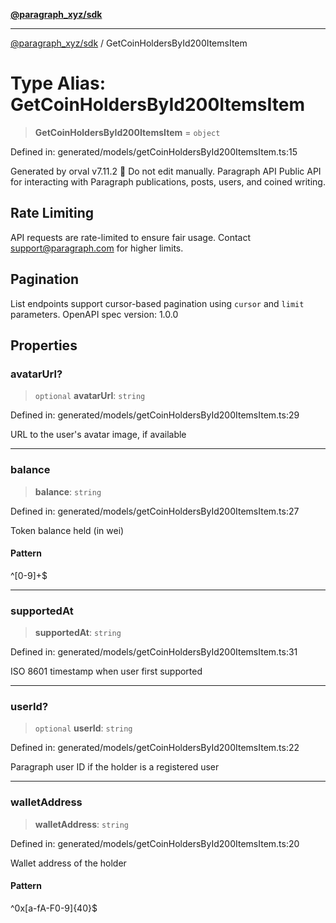 [**@paragraph_xyz/sdk**](../README.md)

***

[@paragraph_xyz/sdk](../README.md) / GetCoinHoldersById200ItemsItem

# Type Alias: GetCoinHoldersById200ItemsItem

> **GetCoinHoldersById200ItemsItem** = `object`

Defined in: generated/models/getCoinHoldersById200ItemsItem.ts:15

Generated by orval v7.11.2 🍺
Do not edit manually.
Paragraph API
Public API for interacting with Paragraph publications, posts, users, and coined writing.

## Rate Limiting
API requests are rate-limited to ensure fair usage. Contact support@paragraph.com for higher limits.

## Pagination
List endpoints support cursor-based pagination using `cursor` and `limit` parameters.
OpenAPI spec version: 1.0.0

## Properties

### avatarUrl?

> `optional` **avatarUrl**: `string`

Defined in: generated/models/getCoinHoldersById200ItemsItem.ts:29

URL to the user's avatar image, if available

***

### balance

> **balance**: `string`

Defined in: generated/models/getCoinHoldersById200ItemsItem.ts:27

Token balance held (in wei)

#### Pattern

^[0-9]+$

***

### supportedAt

> **supportedAt**: `string`

Defined in: generated/models/getCoinHoldersById200ItemsItem.ts:31

ISO 8601 timestamp when user first supported

***

### userId?

> `optional` **userId**: `string`

Defined in: generated/models/getCoinHoldersById200ItemsItem.ts:22

Paragraph user ID if the holder is a registered user

***

### walletAddress

> **walletAddress**: `string`

Defined in: generated/models/getCoinHoldersById200ItemsItem.ts:20

Wallet address of the holder

#### Pattern

^0x[a-fA-F0-9]{40}$
